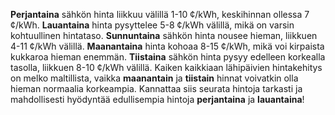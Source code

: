 **Perjantaina** sähkön hinta liikkuu välillä 1-10 ¢/kWh, keskihinnan ollessa 7 ¢/kWh. **Lauantaina** hinta pysyttelee 5-8 ¢/kWh välillä, mikä on varsin kohtuullinen hintataso. **Sunnuntaina** sähkön hinta nousee hieman, liikkuen 4-11 ¢/kWh välillä. **Maanantaina** hinta kohoaa 8-15 ¢/kWh, mikä voi kirpaista kukkaroa hieman enemmän. **Tiistaina** sähkön hinta pysyy edelleen korkealla tasolla, liikkuen 8-10 ¢/kWh välillä. Kaiken kaikkiaan lähipäivien hintakehitys on melko maltillista, vaikka **maanantain** ja **tiistain** hinnat voivatkin olla hieman normaalia korkeampia. Kannattaa siis seurata hintoja tarkasti ja mahdollisesti hyödyntää edullisempia hintoja **perjantaina** ja **lauantaina**!